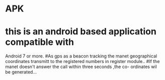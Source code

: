 






# APK
# this is an android based application compatible with
Android  7 or more.
#As gps as a beacon tracking the manet geographical coordinates 
transmitt to the registered numbers in register module..
#If the manet doesn't answer the call within three seconds ,the co-
ordinates wil be generated...
